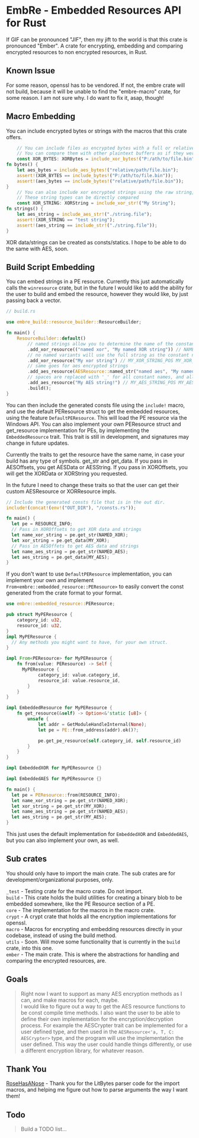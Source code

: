 # EmbRe - Embedded Resources API for Rust  
If GIF can be pronounced "JIF", then my jift to the world is that this crate is pronounced "Ember".
A crate for encrypting, embedding and comparing encrypted resources to non encrypted resources, in Rust.

## Known Issue
For some reason, openssl has to be vendored. If not, the embre crate will not build, because it will be unable to find 
the "embre-macro" crate, for some reason. I am not sure why. I do want to fix it, asap, though!   

## Macro Embedding
You can include encrypted bytes or strings with the macros that this crate offers.

```rust
    // You can include files as encrypted bytes with a full or relative path.  
    // You can compare them with other plaintext buffers as if they were plaintext byte slices. 
    const XOR_BYTES: XORBytes = include_xor_bytes!("P:/ath/to/file.bin");
fn bytes() {
    let aes_bytes = include_aes_bytes!("relative/path/file.bin");
    assert!(XOR_BYTES == include_bytes!("P:/ath/to/file.bin"));
    assert!(aes_bytes == include_bytes!("relative/path/file.bin"));
}
    // You can also include xor encrypted strings using the raw string, or a path to the file.
    // These string types can be directly compared
    const XOR_STRING: XORString = include_xor_str!("My String");
fn strings() {
    let aes_string = include_aes_str!("./string.file");
    assert!(XOR_STRING == "test string");
    assert!(aes_string == include_str!("./string.file"));
}
```
XOR data/strings can be created as consts/statics. I hope to be able to do the same with AES, soon.

## Build Script Embedding
You can embed strings in a PE resource. Currently this just automatically calls the `winresource` crate, but in the future 
I would like to add the ability for the user to build and embed the resource, however they would like, by just passing back 
a vector.
```rust
// build.rs

use embre_build::resource_builder::ResourceBuilder;

fn main() {
    ResourceBuilder::default()
        // named strings allow you to determine the name of the constant for your strings
        .add_xor_resource(("named xor", "My named XOR string")) // NAMED_XOR_POS NAMED_XOR_KEY NAMED_XOR_LEN
        // no named variants will use the full string as the constant name
        .add_xor_resource("My xor string") // MY_XOR_STRING_POS MY_XOR_STRING_KEY MY_XOR_STRING_LEN
        // same goes for aes encrypted strings
        .add_aes_resource(AESResource::named_str("named aes", "My named AES string")) // NAMED_AES_POS NAMED_AES_KEY NAMED_AES_IV NAMED_AES_LEN
        // spaces are replaced with '_' for all constant names, and all symbols are removed.
        .add_aes_resource("My AES string!") // MY_AES_STRING_POS MY_AES_STRING_KEY MY_AES_STRING_IV MY_AES_STRING_LEN
        .build();
}
```
You can then include the generated consts file using the `include!` macro, and use the default PEResource struct to get 
the embedded resources, using the feature `DefaultPEResource`. This will load the PE resource via the Windows API. You 
can also implement your own PEResource struct and get_resource implementation for PEs, by implementing the `EmbeddedResource` 
trait. This trait is still in development, and signatures may change in future updates.

Currently the traits to get the resource have the same name, in case your build has any type of symbols. get_str and get_data.
If you pass in AESOffsets, you get AESData or AESString. If you pass in XOROffsets, you will get the XORData or XORString you
requested. 

In the future I need to change these traits so that the user can get their custom AESResource or XORResource impls.  

```rust
// Include the generated consts file that is in the out dir.  
include!(concat!(env!("OUT_DIR"), "/consts.rs"));

fn main() {
  let pe = RESOURCE_INFO;
  // Pass in XOROffsets to get XOR data and strings
  let name_xor_string = pe.get_str(NAMED_XOR);
  let xor_string = pe.get_data(MY_XOR);
  // Pass in AESOffets to get AES data and strings  
  let name_aes_string = pe.get_str(NAMED_AES);
  let aes_string = pe.get_data(MY_AES);
}
```
If you don't want to use `DefaultPEResource` implementation, you can implement your own and implement 
`From<embre::embedded_resource::PEResource>` to easily convert the const generated from the crate format to your format.  
```rust
use embre::embedded_resource::PEResource;

pub struct MyPEResource {
    category_id: u32,
    resource_id: u32,
}
impl MyPEResource { 
  // Any methods you might want to have, for your own struct.  
}

impl From<PEResource> for MyPEResource {
    fn from(value: PEResource) -> Self {
      MyPEResource {
            category_id: value.category_id,
            resource_id: value.resource_id,
        }
    }
}

impl EmbeddedResource for MyPEResource {
    fn get_resource(&self) -> Option<&'static [u8]> {
        unsafe {
            let addr = GetModuleHandleInternal(None);
            let pe = PE::from_address(addr).ok()?;

            pe.get_pe_resource(self.category_id, self.resource_id)
        }
    }
}

impl EmbeddedXOR for MyPEResource {}

impl EmbeddedAES for MyPEResource {}

fn main() {
  let pe = PEResource::from(RESOURCE_INFO);
  let name_xor_string = pe.get_str(NAMED_XOR);
  let xor_string = pe.get_str(MY_XOR);
  let name_aes_string = pe.get_str(NAMED_AES);
  let aes_string = pe.get_str(MY_AES);
}
```

This just uses the default implementation for `EmbeddedXOR` and `EmbeddedAES`, but you can also implement your own, as well.

## Sub crates  
You should only have to import the main crate. The sub crates are for development/organizational purposes, only.  

`_test` - Testing crate for the macro crate. Do not import.  
`build` - This crate holds the build utilities for creating a binary blob to be embedded somewhere, like the PE Resource 
section of a PE.  
`core`  - The implementation for the macros in the macro crate.  
`crypt` - A crypt crate that holds all the encryption implementations for openssl.   
`macro` - Macros for encrypting and embedding resources directly in your codebase, instead of using the build method.  
`utils` - Soon. Will move some functionality that is currently in the `build` crate, into this one.  
`ember` - The main crate. This is where the abstractions for handling and comparing the encrypted resources, are.  

## Goals  
> Right now I want to support as many AES encryption methods as I can, and make macros for each, maybe.   
> I would like to figure out a way to get the AES resource functions to be const compile time methods. 
> I also want the user to be able to define their own implementation for the encryption/decryption process. For example 
  the AESCrypter trait can be implemented for a user defined type, and then used in the `AESResource<'a, T, C: AESCrypter>` 
  type, and the program will use the implementation the user defined. This way the user could handle things differently, 
  or use a different encryption library, for whatever reason.  

## Thank You
[RoseHasANose](https://github.com/largenumberhere) - Thank you for the LitBytes parser code for the import macros, and helping me figure out how to parse 
arguments the way I want them!  

## Todo
> Build a TODO list...  
